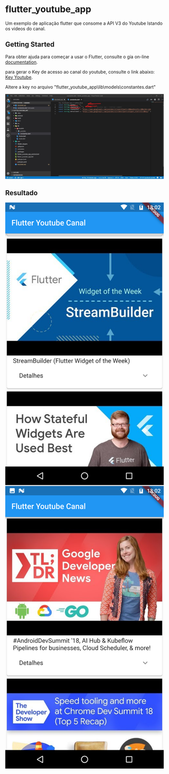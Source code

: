 # flutter_youtube_app

Um exemplo de aplicação flutter que consome a API V3 do Youtube lstando os videos do canal.

## Getting Started

Para obter ajuda para começar a usar o Flutter, consulte o gia on-line  
[documentation](https://flutter.io/).

para gerar o Key de acesso ao canal do youtube, consulte o link abaixo:  
[Key Youtube](https://developers.google.com/youtube/registering_an_application?hl=pt-br).


Altere a key no arquivo "flutter_youtube_app\lib\models\constantes.dart"

![youtube key](docs/apikey.jpg)


## Resultado

![resultado 1](docs/Screenshot_20181118-130210.png)
![resultado 2](docs/Screenshot_20181118-130220.png)